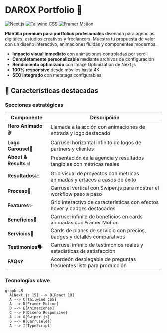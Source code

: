 # DAROX Portfolio 🚀

[![Next.js](https://img.shields.io/badge/Next.js-14-black?logo=next.js)](https://nextjs.org/)
[![Tailwind CSS](https://img.shields.io/badge/Tailwind_CSS-3.3-blueviolet?logo=tailwind-css)](https://tailwindcss.com/)
[![Framer Motion](https://img.shields.io/badge/Framer_Motion-latest-0055FF)](https://www.framer.com/motion/)

**Plantilla premium para portfolios profesionales** diseñada para agencias digitales, estudios creativos y freelancers. Muestra tu propuesta de valor con un diseño interactivo, animaciones fluidas y componentes modernos.


- **Impacto visual inmediato** con animaciones controladas por scroll
- **Completamente personalizable** mediante archivos de configuración
- **Rendimiento optimizado** con Image Optimization de Next.js
- **100% responsive** desde móviles hasta 4K
- **SEO integrado** con metatags configurables

## 🎯 Características destacadas

### Secciones estratégicas
| Componente          | Descripción                                                                 |
|---------------------|-----------------------------------------------------------------------------|
| **Hero Animado**🎬    | Llamada a la acción con animaciones de entrada y logo destacado             |
| **Logo Carousel**🔁    | Carrusel horizontal infinito de logos de partners y clientes               |
| **About & Results**📊 | Presentación de la agencia y resultados tangibles con métricas reales       |
| **Resultados**📈      | Grid visual de proyectos con métricas animadas y enlaces a casos de éxito   |
| **Proceso**🔄         | Carrusel vertical con Swiper.js para mostrar el workflow paso a paso        |
| **Features**✨        | Grid interactivo de características con efectos hover y badges destacados   |
| **Beneficios**💎      | Carrusel infinito de beneficios en cards animadas con Framer Motion         |
| **Servicios**💼       | Cards de planes de servicio con precios, badges y detalles comparativos    |
| **Testimonios**🗣️     | Carrusel infinito de testimonios reales y estadísticas de satisfacción     |
| **FAQs**❓            | Acordeón desplegable de preguntas frecuentes listo para producción         |

### Tecnologías clave
```mermaid
graph LR
  A[Next.js 15] --> B[React 19]
  A --> C[Tailwind CSS]
  A --> D[Framer Motion]
  D --> E[Animaciones]
  C --> F[Diseño Responsive]
  A --> G[Swiper.js]
  G --> H[Carruseles]
  A --> I[TypeScript]

